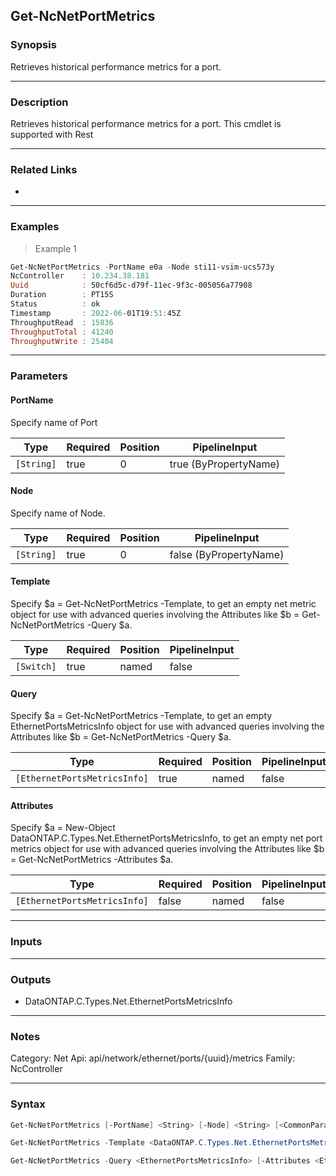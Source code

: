 Get-NcNetPortMetrics
--------------------

### Synopsis
Retrieves historical performance metrics for a port.

---

### Description

Retrieves historical performance metrics for a port. This cmdlet is supported with Rest

---

### Related Links
* 

---

### Examples
> Example 1

```PowerShell
Get-NcNetPortMetrics -PortName e0a -Node sti11-vsim-ucs573y
NcController    : 10.234.38.181
Uuid            : 50cf6d5c-d79f-11ec-9f3c-005056a77908
Duration        : PT15S
Status          : ok
Timestamp       : 2022-06-01T19:51:45Z
ThroughputRead  : 15836
ThroughputTotal : 41240
ThroughputWrite : 25404

```

---

### Parameters
#### **PortName**
Specify name of Port

|Type      |Required|Position|PipelineInput        |
|----------|--------|--------|---------------------|
|`[String]`|true    |0       |true (ByPropertyName)|

#### **Node**
Specify name of Node.

|Type      |Required|Position|PipelineInput         |
|----------|--------|--------|----------------------|
|`[String]`|true    |0       |false (ByPropertyName)|

#### **Template**
Specify $a = Get-NcNetPortMetrics  -Template, to get an empty net metric object for use with advanced queries involving the Attributes like $b = Get-NcNetPortMetrics  -Query $a.

|Type      |Required|Position|PipelineInput|
|----------|--------|--------|-------------|
|`[Switch]`|true    |named   |false        |

#### **Query**
Specify $a = Get-NcNetPortMetrics  -Template, to get an empty EthernetPortsMetricsInfo object for use with advanced queries involving the Attributes like $b = Get-NcNetPortMetrics  -Query $a.

|Type                        |Required|Position|PipelineInput|
|----------------------------|--------|--------|-------------|
|`[EthernetPortsMetricsInfo]`|true    |named   |false        |

#### **Attributes**
Specify $a = New-Object DataONTAP.C.Types.Net.EthernetPortsMetricsInfo, to get an empty net port metrics object for use with advanced queries involving the Attributes like $b = Get-NcNetPortMetrics  -Attributes $a.

|Type                        |Required|Position|PipelineInput|
|----------------------------|--------|--------|-------------|
|`[EthernetPortsMetricsInfo]`|false   |named   |false        |

---

### Inputs

---

### Outputs
* DataONTAP.C.Types.Net.EthernetPortsMetricsInfo

---

### Notes
Category: Net
Api: api/network/ethernet/ports/{uuid}/metrics
Family: NcController

---

### Syntax
```PowerShell
Get-NcNetPortMetrics [-PortName] <String> [-Node] <String> [<CommonParameters>]
```
```PowerShell
Get-NcNetPortMetrics -Template <DataONTAP.C.Types.Net.EthernetPortsMetricsInfo> [<CommonParameters>]
```
```PowerShell
Get-NcNetPortMetrics -Query <EthernetPortsMetricsInfo> [-Attributes <EthernetPortsMetricsInfo>] [<CommonParameters>]
```
